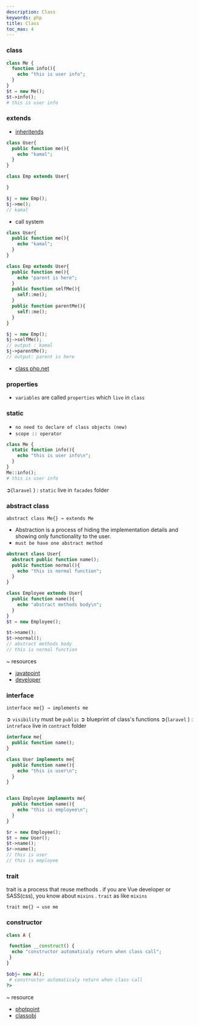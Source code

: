 ```yaml
---
description: Class
keywords: php
title: Class
toc_max: 4
---
```


### class

```php
class Me {
  function info(){
    echo "this is user info";
  }
}
$t = new Me();
$t->info();
# this is user info
```

### extends

* [inheritends](http://sg2.php.net/manual/en/language.oop5.inheritance.php)

```php
class User{
  public function me(){
    echo "kamal";
  }
}

class Emp extends User{

}

$j = new Emp();
$j->me();
// kamal
```

* call system

```php
class User{
  public function me(){
    echo "kamal";
  }
}

class Emp extends User{
  public function me(){
    echo "parent is here";
  }
  public function selfMe(){
    self::me();
  }
  public function parentMe(){
    self::me();
  }
}

$j = new Emp();
$j->selfMe();
// output : kamal
$j->parentMe();
// output: parent is here
```

* [class php.net](http://sg2.php.net/manual/en/oop5.intro.php)

### properties

* `variables` are called `properties` which `live` in `class`

### static

* `no need to declare of class objects (new)`
* `scope :: operator`

```php
class Me {
  static function info(){
    echo "this is user info\n";
  }
}
Me::info();
# this is user info
```

➲(`laravel` ) : `static` live in `facades` folder


### abstract class

`abstract class Me{} → extends Me `


* Abstraction is a process of hiding the implementation details and showing only functionality to the user.
* `must be have one abstract method`

```php
abstract class User{
  abstract public function name();
  public function normal(){
    echo "this is normal function";
  }
}

class Employee extends User{
  public function name(){
    echo "abstract methods body\n";
  }
}
$t = new Employee();

$t->name();
$t->normal();
// abstract methods body
// this is normal function  
```

~ resources

* [javatpoint](https://www.javatpoint.com/abstract-class-in-java)
* [developer](https://www.developer.com/lang/php/article.php/3604111/PHP-5-OOP-Interfaces-Abstract-Classes-and-the-Adapter-Pattern.htm)

### interface

`interface me{} → implements me `

➲ `visibility` must be `public`
➲ blueprint of class's functions
➲(`laravel` ) : `intreface` live in `contract` folder

```php
interface me{
  public function name();
}

class User implements me{
  public function name(){
    echo "this is user\n";
  }
}


class Employee implements me{
  public function name(){
    echo "this is employee\n";
  }
}

$r = new Employee();
$t = new User();
$t->name();
$r->name();
// this is user
// this is employee
```

### trait

trait is a process that reuse methods . if you are Vue developer or SASS(css), you know about `mixins` . `trait` as like `mixins`

`trait me{} → use me `

### constructor

```php
class A {

 function __construct() {
  echo "constructor automaticaly return when class call";
 }
}

$obj= new A();
 # constructor automaticaly return when class call
?>
```

~ resource

* [phptpoint](https://www.phptpoint.com/php-constructor/)
* [classobj](http://php.net/manual/en/book.classobj.php)
